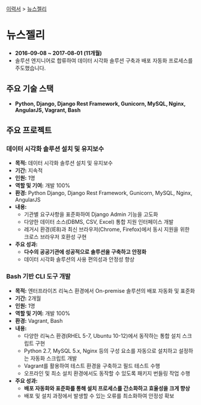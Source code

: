 [이력서](../README_KR.md) &gt; [뉴스젤리](./1_newsjelly_kr.md)

# 뉴스젤리

- **2016-09-08 ~ 2017-08-01 (11개월)**
- 솔루션 엔지니어로 합류하여 데이터 시각화 솔루션 구축과 배포 자동화 프로세스를 주도했습니다.

## 주요 기술 스택

- **Python, Django, Django Rest Framework, Gunicorn, MySQL, Nginx, AngularJS, Vagrant, Bash**

## 주요 프로젝트

### 데이터 시각화 솔루션 설치 및 유지보수

- **목적:** 데이터 시각화 솔루션 설치 및 유지보수
- **기간:** 지속적
- **인원:** 1명
- **역할 및 기여:** 개발 100%
- **환경:** Python Django, Django Rest Framework, Gunicorn, MySQL, Nginx, AngularJS
- **내용:**
  - 기관별 요구사항을 표준화하여 Django Admin 기능을 고도화
  - 다양한 데이터 소스(DBMS, CSV, Excel) 통합 지원 인터페이스 개발
  - 레거시 환경(IE8)과 최신 브라우저(Chrome, Firefox)에서 동시 지원을 위한 크로스 브라우저 호환성 구현
- **주요 성과:**
  - **다수의 공공기관에 성공적으로 솔루션을 구축하고 안정화**
  - 데이터 시각화 솔루션의 사용 편의성과 안정성 향상

### Bash 기반 CLI 도구 개발

- **목적:** 엔터프라이즈 리눅스 환경에서 On-premise 솔루션의 배포 자동화 및 표준화
- **기간:** 2개월
- **인원:** 1명
- **역할 및 기여:** 개발 100%
- **환경:** Vagrant, Bash
- **내용:**
  - 다양한 리눅스 환경(RHEL 5-7, Ubuntu 10-12)에서 동작하는 통합 설치 스크립트 구현
  - Python 2.7, MySQL 5.x, Nginx 등의 구성 요소를 자동으로 설치하고 설정하는 자동화 스크립트 개발
  - Vagrant를 활용하여 테스트 환경을 구축하고 필드 테스트 수행
  - 오프라인 및 최소 설치 환경에서도 동작할 수 있도록 패키지 번들링 작업 수행
- **주요 성과:**
  - **배포 자동화와 표준화를 통해 설치 프로세스를 간소화하고 효율성을 크게 향상**
  - 배포 및 설치 과정에서 발생할 수 있는 오류를 최소화하여 안정성 확보
